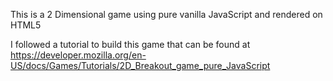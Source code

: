 This is a 2 Dimensional game using pure vanilla JavaScript and rendered on HTML5 <canvas>

I followed a tutorial to build this game that can be found at https://developer.mozilla.org/en-US/docs/Games/Tutorials/2D_Breakout_game_pure_JavaScript

